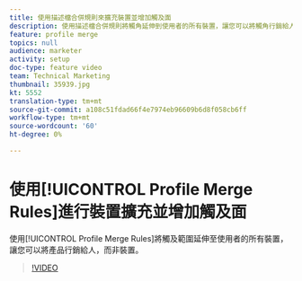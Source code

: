 ```yaml
---
title: 使用描述檔合併規則來擴充裝置並增加觸及面
description: 使用描述檔合併規則將觸角延伸到使用者的所有裝置，讓您可以將觸角行銷給人，而非裝置。
feature: profile merge
topics: null
audience: marketer
activity: setup
doc-type: feature video
team: Technical Marketing
thumbnail: 35939.jpg
kt: 5552
translation-type: tm+mt
source-git-commit: a108c51fdad66f4e7974eb96609b6d8f058cb6ff
workflow-type: tm+mt
source-wordcount: '60'
ht-degree: 0%

---
```



# 使用[!UICONTROL Profile Merge Rules]進行裝置擴充並增加觸及面

使用[!UICONTROL Profile Merge Rules]將觸及範圍延伸至使用者的所有裝置，讓您可以將產品行銷給人，而非裝置。

>[!VIDEO](https://video.tv.adobe.com/v/35939/?quality=12&learn=on)
